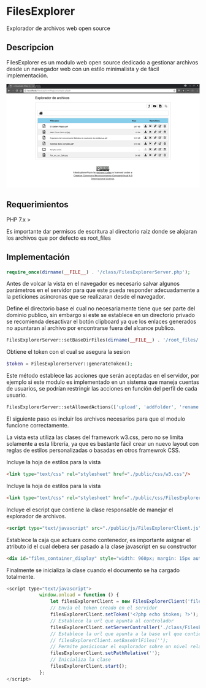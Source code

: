 # FilesExplorer
Explorador de archivos web open source
## Descripcion

FilesExplorer es un modulo web open source dedicado a gestionar archivos desde un navegador web con un estilo minimalista y de fácil implementación.

![Image description](https://github.com/RichardCollao/FilesExplorer/blob/master/docs/Captura%20de%20pantalla.png)

## Requerimientos
PHP 7.x >

Es importante dar permisos de escritura al directorio raíz donde se alojaran los archivos que por defecto es  root_files 

## Implementación

```php
require_once(dirname(__FILE__) . '/class/FilesExplorerServer.php');
```
Antes de volcar la vista en el navegador es necesario salvar algunos parámetros en el servidor para que este pueda responder adecuadamente a la peticiones asíncronas que se realizaran desde el navegador.


Define el directorio base el cual no necesariamente tiene que ser parte del dominio publico, sin embargo si este se establece en un directorio privado se recomienda desactivar el botón clipboard ya que los enlaces generados no apuntaran al archivo por encontrarse fuera del alcance publico.

```php
FilesExplorerServer::setBaseDirFiles(dirname(__FILE__) . '/root_files/');
```
Obtiene el token con el cual se asegura la sesion
```php
$token = FilesExplorerServer::generateToken();
```


Este método establece las acciones que serán aceptadas en el servidor, por ejemplo si este modulo es implementado en un sistema que maneja cuentas de usuarios, se podrían restringir las acciones en función del perfil de cada usuario.

```php
FilesExplorerServer::setAllowedActions(['upload', 'addfolder', 'rename', 'move', 'delete']);
```

El siguiente paso es incluir los archivos necesarios para que el modulo funcione correctamente.

La vista esta utiliza las clases del framework w3.css, pero no se limita solamente a esta librería, ya que es bastante fácil crear un nuevo layout con reglas de estilos personalizadas o basadas en otros framewrok CSS.

Incluye la hoja de estilos para la vista 
```html
<link type="text/css" rel="stylesheet" href="./public/css/w3.css"/>
```

Incluye la hoja de estilos para la vista 
```html
<link type="text/css" rel="stylesheet" href="./public/css/FilesExplorer.css"/>
```

Incluye el escript que contiene la clase responsable de manejar el explorador de archivos.
```html
<script type="text/javascript" src="./public/js/FilesExplorerClient.js"></script>
```

Establece la caja que actuara como contenedor, es importante asignar el atributo id el cual debera ser pasado a la clase javascript en su constructor
```html
<div id="files_container_display" style="width: 960px; margin: 15px auto; border:1px solid silver"></div>
```
Finalmente se inicializa la clase cuando el documento se ha cargado totalmente.
```javascript
<script type="text/javascript">
            window.onload = function () {
                let filesExplorerClient = new FilesExplorerClient('files_container_display');
                // Envia el token creado en el servidor 
                filesExplorerClient.setToken('<?php echo $token; ?>');
                // Establece la url que apunta al controlador
                filesExplorerClient.setServerController('./class/FilesExplorerServer.php');
                // Establece la url que apunta a la base url que contiene los archivos
                // filesExplorerClient.setBaseUrlFiles('');
                // Permite posicionar el explorador sobre un nivel relativo a la ruta establecida como base
                filesExplorerClient.setPathRelative('');
                // Inicializa la clase
                filesExplorerClient.start();
            };
</script>
```
